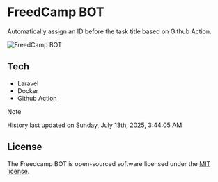 # FreedCamp BOT

Automatically assign an ID before the task title based on Github Action.

![FreedCamp BOT](https://repository-images.githubusercontent.com/737932867/7d34798b-2680-471c-b089-a78a718d3d6a)

## Tech

- Laravel
- Docker
- Github Action

> [!NOTE]  
> History last updated on Sunday, July 13th, 2025, 3:44:05 AM

## License

The Freedcamp BOT is open-sourced software licensed under the [MIT license](https://opensource.org/licenses/MIT).
